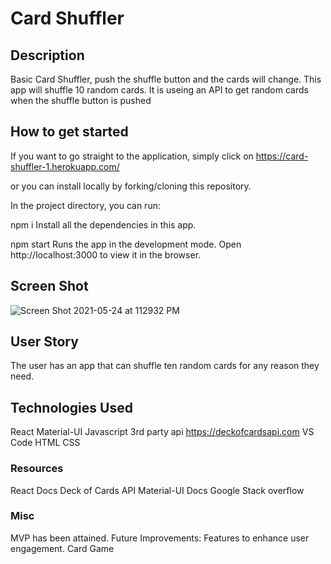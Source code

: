 # Card Shuffler

## Description
Basic Card Shuffler, push the shuffle button and the cards will change. This app will shuffle 10 random cards. It is useing an API to get random cards when the shuffle button is pushed

## How to get started

If you want to go straight to the application, simply click on https://card-shuffler-1.herokuapp.com/

or you can install locally by forking/cloning this repository.

In the project directory, you can run:

npm i
Install all the dependencies in this app.

npm start
Runs the app in the development mode.
Open http://localhost:3000 to view it in the browser.

## Screen Shot

![Screen Shot 2021-05-24 at 112932 PM](https://user-images.githubusercontent.com/35944206/119435683-a9139700-bce8-11eb-9636-d1b0223c7e1d.png)

## User Story
The user has an app that can shuffle ten random cards for any reason they need.

## Technologies Used

React
Material-UI
Javascript
3rd party api https://deckofcardsapi.com
VS Code
HTML
CSS

### Resources
React Docs
Deck of Cards API
Material-UI Docs
Google
Stack overflow

### Misc
MVP has been attained. 
Future Improvements:
Features to enhance user engagement.
Card Game




